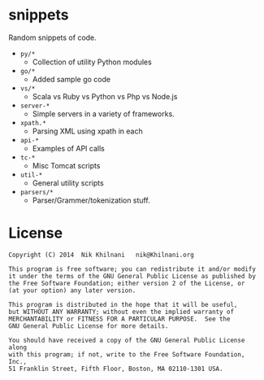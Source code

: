 snippets
==============

Random snippets of code.
- `py/*`
  -  Collection of utility Python modules
- `go/*`
  - Added sample go code
- `vs/*`
  - Scala vs Ruby vs Python vs Php vs Node.js
- `server-*`
  - Simple servers in a variety of frameworks.
- `xpath.*`
  - Parsing XML using xpath in each 
- `api-*`
  -  Examples of API calls
- `tc-*`
  - Misc Tomcat scripts
- `util-*`
  - General utility scripts
- `parsers/*`
  - Parser/Grammer/tokenization stuff.

License
==============

    Copyright (C) 2014  Nik Khilnani   nik@Khilnani.org

    This program is free software; you can redistribute it and/or modify
    it under the terms of the GNU General Public License as published by
    the Free Software Foundation; either version 2 of the License, or
    (at your option) any later version.

    This program is distributed in the hope that it will be useful,
    but WITHOUT ANY WARRANTY; without even the implied warranty of
    MERCHANTABILITY or FITNESS FOR A PARTICULAR PURPOSE.  See the
    GNU General Public License for more details.

    You should have received a copy of the GNU General Public License along
    with this program; if not, write to the Free Software Foundation, Inc.,
    51 Franklin Street, Fifth Floor, Boston, MA 02110-1301 USA.

